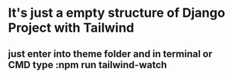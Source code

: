 # It's just a empty structure of Django Project with Tailwind

## just enter into theme folder and in terminal or CMD type :npm run tailwind-watch
